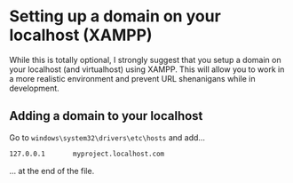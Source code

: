 # Setting up a domain on your localhost (XAMPP)

While this is totally optional, I strongly suggest that you setup a domain on your localhost (and virtualhost) using XAMPP. This will allow you to work in a more realistic environment and prevent URL shenanigans while in development.

## Adding a domain to your localhost

Go to `windows\system32\drivers\etc\hosts` and add...

```bash
127.0.0.1       myproject.localhost.com
```

... at the end of the file.
